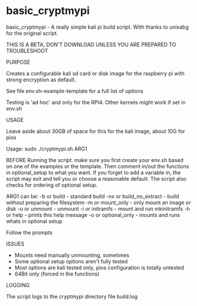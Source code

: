 # basic_cryptmypi
basic_cryptmypi - A really simple kali pi build script.
With thanks to unixabg for the original script.

THIS IS A BETA, DON'T DOWNLOAD UNLESS YOU ARE PREPARED TO TROUBLESHOOT

PURPOSE

Creates a configurable kali sd card or disk image for the raspberry pi with strong encryption as default.

See file env.sh-example-template for a full list of options

Testing is 'ad hoc' and only for the RPI4. Other kernels might work if set in env.sh

USAGE

Leave aside about 30GB of space for this for the kali image, about 10G for pios

Usage: sudo ./cryptmypi.sh ARG1

BEFORE Running the script. make sure you first create your env.sh based on one of the examples or the template.
Then comment in/out the functions in optional_setup to what you want.
If you forget to add a variable in, the script may exit and tell you or choose a reasonable default.
The script also checks for ordering of optional setup.

ARG1 can be:
-b or build - standard build
-nx or build_no_extract - build without preparing the filesystem
-m or mount_only - only mount an image or disk
-u or unmount - unmount
-i or initramfs - mount and run mkinitramfs
-h or help - prints this help message
-o or optional_only - mounts and runs whats in optional setup

Follow the prompts

ISSUES

- Mounts need manually unmounting, sometimes
- Some optional setup options aren't fully tested
- Most options are kali tested only, pios configuration is totally untested
- 64Bit only (forced in the functions)

LOGGING

The script logs to the cryptmypi directory file build.log
